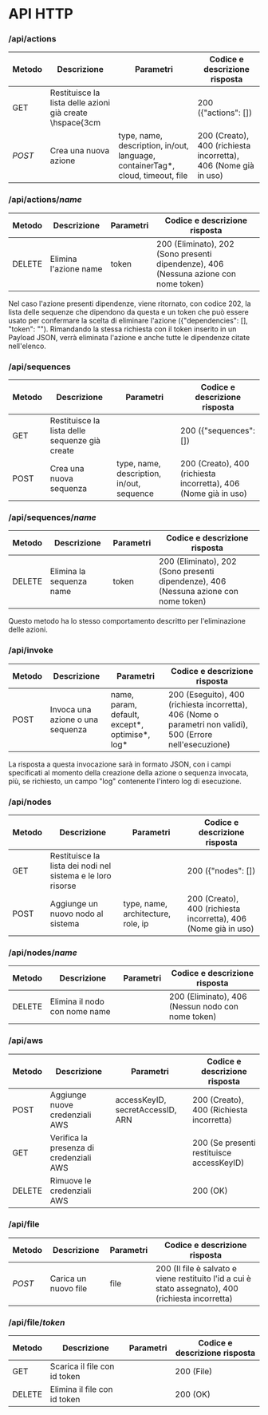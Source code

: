 # API HTTP

### /api/actions
Metodo | Descrizione | Parametri | Codice e descrizione risposta
---|---|---|---
GET | Restituisce la lista delle azioni già create \hspace{3cm |  | 200 ({"actions": [])   
*POST* | Crea una nuova azione | type, name, description, in/out, language, containerTag*, cloud, timeout, file | 200 (Creato), 400 (richiesta incorretta), 406 (Nome già in uso)  

### /api/actions/_name_
Metodo | Descrizione | Parametri | Codice e descrizione risposta
---|---|---|---
DELETE | Elimina l'azione name | token | 200 (Eliminato), 202 (Sono presenti dipendenze), 406 (Nessuna azione con nome token)  
 
Nel caso l'azione presenti dipendenze, viene ritornato, con codice 202, la lista delle sequenze che dipendono da questa e un token che può essere usato per confermare la scelta di eliminare l'azione (\{"dependencies": [], "token": ""\). Rimandando la stessa richiesta con il token inserito in un Payload JSON, verrà eliminata l'azione e anche tutte le dipendenze citate nell'elenco.

### /api/sequences
Metodo | Descrizione | Parametri | Codice e descrizione risposta
---|---|---|---
GET | Restituisce la lista delle sequenze già create |  | 200 ({"sequences": [])   
POST | Crea una nuova sequenza |type, name, description, in/out, sequence | 200 (Creato), 400 (richiesta incorretta), 406 (Nome già in uso)  


### /api/sequences/_name_
Metodo | Descrizione | Parametri | Codice e descrizione risposta
---|---|---|---
DELETE | Elimina la sequenza name | token | 200 (Eliminato), 202 (Sono presenti dipendenze), 406 (Nessuna azione con nome token) 

Questo metodo ha lo stesso comportamento descritto per l'eliminazione delle azioni.

### /api/invoke
Metodo | Descrizione | Parametri | Codice e descrizione risposta
---|---|---|---
POST| Invoca una azione o una sequenza | name, param, default, except*, optimise*, log* | 200 (Eseguito), 400 (richiesta incorretta), 406 (Nome o parametri non validi), 500 (Errore nell'esecuzione)  

La risposta a questa invocazione sarà in formato JSON, con i campi specificati al momento della creazione della azione o sequenza invocata, più, se richiesto, un campo "log" contenente l'intero log di esecuzione.

### /api/nodes
Metodo | Descrizione | Parametri | Codice e descrizione risposta
---|---|---|---
GET | Restituisce la lista dei nodi nel sistema e le loro risorse |  | 200 ({"nodes": [])  
POST | Aggiunge un nuovo nodo al sistema | type, name, architecture, role, ip  | 200 (Creato), 400 (richiesta incorretta), 406 (Nome già in uso)  


### /api/nodes/_name_
Metodo | Descrizione | Parametri | Codice e descrizione risposta
---|---|---|---
DELETE | Elimina il nodo con nome name |  | 200 (Eliminato), 406 (Nessun nodo con nome token)  


### /api/aws
Metodo | Descrizione | Parametri | Codice e descrizione risposta
---|---|---|---
POST | Aggiunge nuove credenziali AWS | accessKeyID, secretAccessID, ARN | 200 (Creato), 400 (Richiesta incorretta)  
GET | Verifica la presenza di credenziali AWS | | 200 (Se presenti restituisce accessKeyID) 
DELETE | Rimuove le credenziali AWS | | 200 (OK) 


### /api/file
Metodo | Descrizione | Parametri | Codice e descrizione risposta
---|---|---|---
*POST* | Carica un nuovo file | file | 200 (Il file è salvato e viene restituito l'id a cui è stato assegnato), 400 (richiesta incorretta) 


### /api/file/_token_
Metodo | Descrizione | Parametri | Codice e descrizione risposta
---|---|---|---
GET | Scarica il file con id token | | 200 (File)  
DELETE | Elimina il file con id token |  | 200 (OK) 
